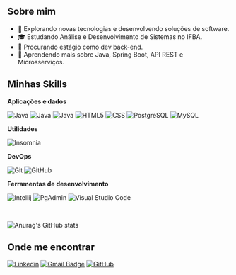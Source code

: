 ## Sobre mim

- 🤔 Explorando novas tecnologias e desenvolvendo soluções de software.
- 🎓 Estudando Análise e Desenvolvimento de Sistemas no IFBA.
- 💼 Procurando estágio como dev back-end.
- 🌱 Aprendendo mais sobre Java, Spring Boot, API REST e Microsserviços.

## Minhas Skills

**Aplicações e dados**

![Java](https://cdn.iconscout.com/icon/free/png-512/free-java-58-1174951.png?f=webp&w=24&logo=java)
![Java](https://img.shields.io/badge/-Java-333333?style=flat&logo=java)
![Java](https://img.shields.io/badge/-Spring-333333?style=flat&logo=spring)
![HTML5](https://img.shields.io/badge/-HTML5-333333?style=flat&logo=HTML5)
![CSS](https://img.shields.io/badge/-CSS-333333?style=flat&logo=CSS3&logoColor=1572B6)
![PostgreSQL](https://img.shields.io/badge/-PostgreSQL-333333?style=flat&logo=postgresql)
![MySQL](https://img.shields.io/badge/-MySQL-333333?style=flat&logo=mysql)

**Utilidades**

![Insomnia](https://img.shields.io/badge/-Insomnia-333333?style=flat&logo=insomnia)

**DevOps**

![Git](https://img.shields.io/badge/-Git-333333?style=flat&logo=git)
![GitHub](https://img.shields.io/badge/-GitHub-333333?style=flat&logo=github)
<!--
![Bitbucket](https://img.shields.io/badge/-Bitbucket-333333?style=flat&logo=bitbucket)
![Docker](https://img.shields.io/badge/-Docker-333333?style=flat&logo=docker)
![Travis](https://img.shields.io/badge/-Travis-333333?style=flat&logo=travis)
-->

**Ferramentas de desenvolvimento**

![Intellij](https://img.shields.io/badge/-IntelliJ-333333?style=flat&logo=intellij&logoColor=007ACC)
![PgAdmin](https://img.shields.io/badge/-PgAdmin-333333?style=flat&logo=pgadmin&logoColor=007ACC)
![Visual Studio Code](https://img.shields.io/badge/-Visual%20Studio%20Code-333333?style=flat&logo=visual-studio-code&logoColor=007ACC)


<br/>

![Anurag's GitHub stats](https://github-readme-stats.vercel.app/api?username=Mendes-Matheus&show_icons=true&theme=dark&rank_icon=github)


## Onde me encontrar

[![Linkedin](https://img.shields.io/badge/-Matheus_Mendes-blue?style=flat-square&logo=Linkedin&logoColor=white&link=https://www.linkedin.com/in/msmmendes211/)](https://www.linkedin.com/in/msmmendes211/)
[![Gmail Badge](https://img.shields.io/badge/-msmmendes211@gmail.com-006bed?style=flat-square&logo=Gmail&logoColor=white&link=mailto:msmmendes211@gmail.com)](mailto:msmmendes211@gmail.com)
[![GitHub](https://img.shields.io/github/followers/iuricode?label=follow&style=social)](https://github.com/Mendes-Matheus)
